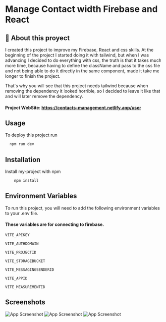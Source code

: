 # Manage Contact width Firebase and React

## 🚀 About this proyect
I created this project to improve my Firebase, React and css skills. At the beginning of the project I started doing it with tailwind, but when I was advancing I decided to do everything with css, the truth is that it takes much more time, because having to define the className and pass to the css file and not being able to do it directly in the same component, made it take me longer to finish the project.

That's why you will see that this project needs tailwind because when removing the dependency it looked horrible, so I decided to leave it like that and will later remove the dependency.


#### Project WebSite: https://contacts-management.netlify.app/user

## Usage

To deploy this project run

```bash
  npm run dev
```

## Installation

Install my-project with npm

```bash
    npm install
```
    
## Environment Variables

To run this project, you will need to add the following environment variables to your .env file.

#### These variables are for connecting to firebase.

`VITE_APIKEY`

`VITE_AUTHDOMAIN`

`VITE_PROJECTID`

`VITE_STORAGEBUCKET`

`VITE_MESSAGINGSENDERID`

`VITE_APPID`

`VITE_MEASUREMENTID`


## Screenshots
 
![App Screenshot](https://res.cloudinary.com/dkxm9njd6/image/upload/v1654281584/zuser_eygodc.png)
![App Screenshot](https://res.cloudinary.com/dkxm9njd6/image/upload/v1654281584/zuser2_sx1ecu.png)
![App Screenshot](https://res.cloudinary.com/dkxm9njd6/image/upload/v1654281590/zuser3_uzkgjq.png)
